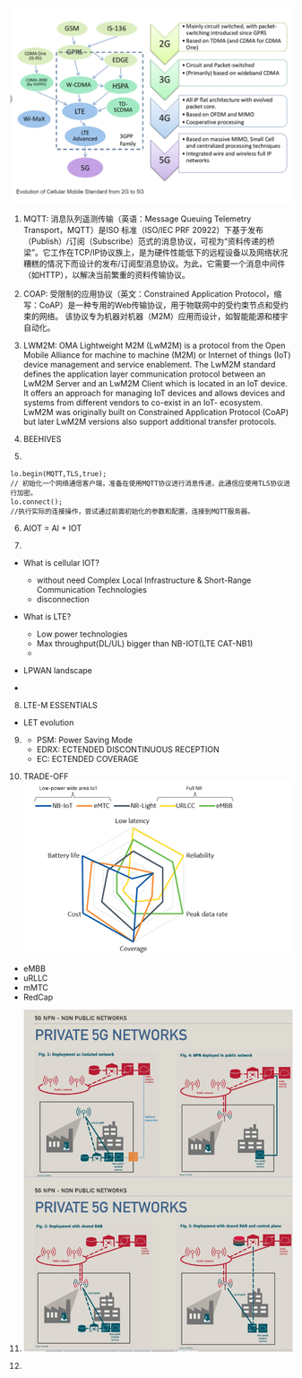 ![](./IMG/Evolution.png)

1. MQTT: 消息队列遥测传输（英语：Message Queuing Telemetry Transport，MQTT）是ISO 标准（ISO/IEC PRF 20922）下基于发布（Publish）/订阅（Subscribe）范式的消息协议，可视为“资料传递的桥梁”。它工作在TCP/IP协议族上，是为硬件性能低下的远程设备以及网络状况糟糕的情况下而设计的发布/订阅型消息协议。为此，它需要一个消息中间件（如HTTP），以解决当前繁重的资料传输协议。

2. COAP: 受限制的应用协议（英文：Constrained Application Protocol，缩写：CoAP）是一种专用的Web传输协议，用于物联网中的受约束节点和受约束的网络。 该协议专为机器对机器（M2M）应用而设计，如智能能源和楼宇自动化。

3. LWM2M: OMA Lightweight M2M (LwM2M) is a protocol from the Open Mobile Alliance for machine to machine (M2M) or Internet of things (IoT) device management and service enablement. The LwM2M standard defines the application layer communication protocol between an LwM2M Server and an LwM2M Client which is located in an IoT device. It offers an approach for managing IoT devices and allows devices and systems from different vendors to co-exist in an IoT- ecosystem. LwM2M was originally built on Constrained Application Protocol (CoAP) but later LwM2M versions also support additional transfer protocols.

4. BEEHIVES

5. 
```
lo.begin(MQTT,TLS,true);
// 初始化一个网络通信客户端，准备在使用MQTT协议进行消息传递，此通信应使用TLS协议进行加密。
lo.connect();
//执行实际的连接操作，尝试通过前面初始化的参数和配置，连接到MQTT服务器。
```

6. AIOT = AI + IOT

7. 
- What is cellular IOT?
    - without need Complex Local Infrastructure & Short-Range Communication Technologies
    - disconnection

- What is LTE?
    - Low power technologies
    - Max throughput(DL/UL) bigger than NB-IOT(LTE CAT-NB1)
    - 

- LPWAN landscape
- 

8. LTE-M ESSENTIALS
- LET evolution 

9. - PSM: Power Saving Mode
    - EDRX: ECTENDED DISCONTINUOUS RECEPTION
    - EC: ECTENDED COVERAGE

10. TRADE-OFF
![](./IMG/TRADE-OFF.png)
- eMBB
- uRLLC
- mMTC
- RedCap

11. ![](./IMG/PRIVATE_5G.png)

12. 